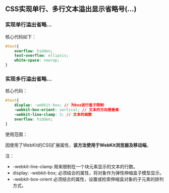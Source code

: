 ## CSS实现单行、多行文本溢出显示省略号(...)

### 实现单行溢出省略...

核心代码如下：

```css
#text{
    overflow: hidden;
    text-overflow: ellipsis;
    white-space: nowrap;
}
```

### 实现多行溢出省略...

核心代码：

```css
#text{
    display: -webkit-box; // 为box进行盒子限制
    -webkit-box-orient: vertical; // 文本的方向是垂直
    -webkit-line-clamp: 3; // 文本的函数
    overflow: hidden;
}
```

使用范围：

因使用了WebKit的CSS扩展属性，**该方法使用于WebKit浏览器及移动端**。

注：

- -webkit-line-clamp 用来限制在一个块元素显示的文本的行数。
- display: -webkit-box; 必须结合的属性，将对象作为弹性伸缩盒子模型显示。
- -webkit-box-orient 必须结合的属性，设置或检索伸缩盒对象的子元素的排列方式。

